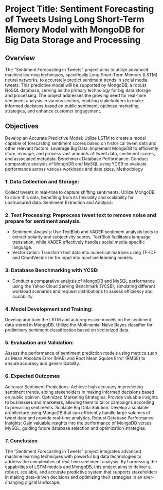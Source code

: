 # Project Title: Sentiment Forecasting of Tweets Using Long Short-Term Memory Model with MongoDB for Big Data Storage and Processing

## Overview
The "Sentiment Forecasting in Tweets" project aims to utilize advanced machine learning techniques, specifically Long Short-Term Memory (LSTM) neural networks, to accurately predict sentiment trends in social media tweets. This predictive model will be supported by MongoDB, a robust NoSQL database, serving as the primary technology for big data storage and processing. The project addresses the growing need for real-time sentiment analysis in various sectors, enabling stakeholders to make informed decisions based on public sentiment, optimize marketing strategies, and enhance customer engagement.

## Objectives

Develop an Accurate Predictive Model: Utilize LSTM to create a model capable of forecasting sentiment scores based on historical tweet data and other relevant factors.
Leverage Big Data: Implement MongoDB to efficiently store, manage, and process vast amounts of tweet data, sentiment scores, and associated metadata.
Benchmark Database Performance: Conduct comparative analysis of MongoDB and MySQL using YCSB to evaluate performance across various workloads and data sizes.
Methodology

### 1.  Data Collection and Storage:

Collect tweets in real-time to capture shifting sentiments. Utilize MongoDB to store this data, benefiting from its flexibility and scalability for unstructured data.
Sentiment Extraction and Analysis:

### 2. Text Processing: Preprocess tweet text to remove noise and prepare for sentiment analysis.
- Sentiment Analysis: Use TextBlob and VADER sentiment analysis tools to extract polarity and subjectivity scores. TextBlob facilitates language translation, while VADER effectively handles social media-specific language.
- Vectorization: Transform text data into numerical matrices using TF-IDF and CountVectorizer for input into machine learning models.

### 3. Database Benchmarking with YCSB:
- Conduct a comparative analysis of MongoDB and MySQL performance using the Yahoo Cloud Serving Benchmark (YCSB), simulating different workload scenarios and request distributions to assess efficiency and scalability.

### 4. Model Development and Training:
Develop and train the LSTM and autoregressive models on the sentiment data stored in MongoDB. Utilize the Multinomial Naïve Bayes classifier for preliminary sentiment classification based on vectorized data.

### 5. Evaluation and Validation:
Assess the performance of sentiment prediction models using metrics such as Mean Absolute Error (MAE) and Root Mean Square Error (RMSE) to ensure accuracy and generalizability.

### 6. Expected Outcomes

Accurate Sentiment Predictions: Achieve high accuracy in predicting sentiment trends, aiding stakeholders in making informed decisions based on public opinion.
Optimized Marketing Strategies: Provide valuable insights to businesses and marketers, allowing them to tailor campaigns according to prevailing sentiments.
Scalable Big Data Solution: Develop a scalable architecture using MongoDB that can efficiently handle large volumes of tweet data and provide real-time analytics.
Robust Database Performance Insights: Gain valuable insights into the performance of MongoDB versus MySQL, guiding future database selection and optimization strategies.

### 7. Conclusion
The "Sentiment Forecasting in Tweets" project integrates advanced machine learning techniques with powerful big data technologies to address the complexities of real-time sentiment analysis. By harnessing the capabilities of LSTM models and MongoDB, this project aims to deliver a robust, scalable, and accurate predictive system that supports stakeholders in making data-driven decisions and optimizing their strategies in an ever-changing digital landscape.
